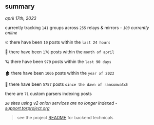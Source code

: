 
## summary
_april 17th, 2023_

currently tracking `141` groups across `255` relays & mirrors - _`103` currently online_

⏲ there have been `10` posts within the `last 24 hours`

🦈 there have been `178` posts within the `month of april`

🪐 there have been `979` posts within the `last 90 days`

🏚 there have been `1066` posts within the `year of 2023`

🦕 there have been `5757` posts `since the dawn of ransomwatch`

there are `71` custom parsers indexing posts

_`20` sites using v2 onion services are no longer indexed - [support.torproject.org](https://support.torproject.org/onionservices/v2-deprecation/)_

> see the project [README](https://github.com/joshhighet/ransomwatch#ransomwatch--) for backend technicals
